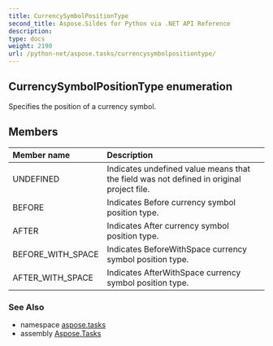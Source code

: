 ```yaml
---
title: CurrencySymbolPositionType
second_title: Aspose.Sildes for Python via .NET API Reference
description: 
type: docs
weight: 2190
url: /python-net/aspose.tasks/currencysymbolpositiontype/
---
```


## CurrencySymbolPositionType enumeration

Specifies the position of a currency symbol.

## Members
| Member name | Description |
| :- | :- |
|UNDEFINED|Indicates undefined value means that the field was not defined in original project file.|
|BEFORE|Indicates Before currency symbol position type.|
|AFTER|Indicates After currency symbol position type.|
|BEFORE_WITH_SPACE|Indicates BeforeWithSpace currency symbol position type.|
|AFTER_WITH_SPACE|Indicates AfterWithSpace currency symbol position type.|

### See Also

* namespace [aspose.tasks](/tasks/python-net/aspose.tasks/)
* assembly [Aspose.Tasks](/tasks/python-net/)

